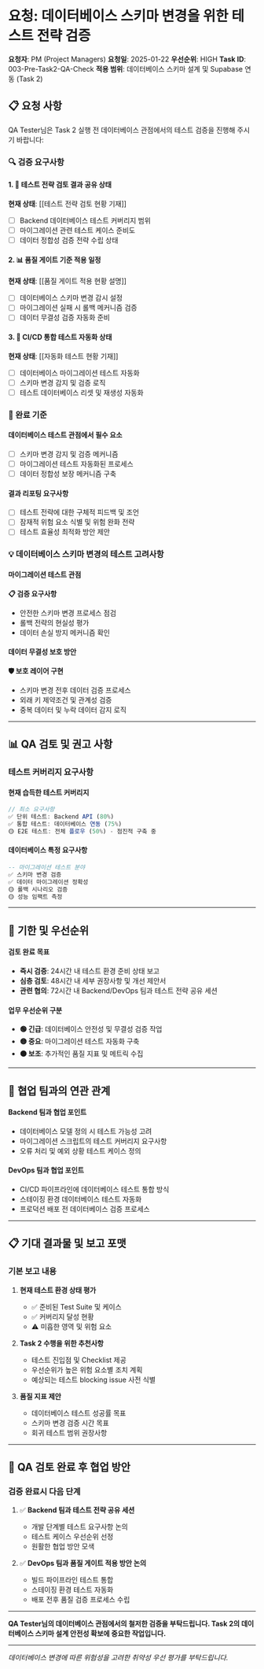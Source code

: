# 요청: 데이터베이스 스키마 변경을 위한 테스트 전략 검증

**요청자**: PM (Project Managers)
**요청일**: 2025-01-22
**우선순위**: HIGH
**Task ID**: 003-Pre-Task2-QA-Check
**적용 범위**: 데이터베이스 스키마 설계 및 Supabase 연동 (Task 2)

## 📋 요청 사항

QA Tester님은 Task 2 실행 전 데이터베이스 관점에서의 테스트 검증을 진행해 주시기 바랍니다:

### 🔍 검증 요구사항

#### 1. 🧪 테스트 전략 검토 결과 공유 상태
**현재 상태**: [[테스트 전략 검토 현황 기재]]
- [ ] Backend 데이터베이스 테스트 커버리지 범위
- [ ] 마이그레이션 관련 테스트 케이스 준비도
- [ ] 데이터 정합성 검증 전략 수립 상태

#### 2. 📊 품질 게이트 기준 적용 일정
**현재 상태**: [[품질 게이트 적용 현황 설명]]
- [ ] 데이터베이스 스키마 변경 감시 설정
- [ ] 마이그레이션 실패 시 롤백 메커니즘 검증
- [ ] 데이터 무결성 검증 자동화 준비

#### 3. 🚀 CI/CD 통합 테스트 자동화 상태
**현재 상태**: [[자동화 테스트 현황 기재]]
- [ ] 데이터베이스 마이그레이션 테스트 자동화
- [ ] 스키마 변경 감지 및 검증 로직
- [ ] 테스트 데이터베이스 리셋 및 재생성 자동화

### 🎯 완료 기준

#### 데이터베이스 테스트 관점에서 필수 요소
- [ ] 스키마 변경 감지 및 검증 메커니즘
- [ ] 마이그레이션 테스트 자동화된 프로세스
- [ ] 데이터 정합성 보장 메커니즘 구축

#### 결과 리포팅 요구사항
- [ ] 테스트 전략에 대한 구체적 피드백 및 조언
- [ ] 잠재적 위험 요소 식별 및 위험 완화 전략
- [ ] 테스트 효율성 최적화 방안 제안

### 💡 데이터베이스 스키마 변경의 테스트 고려사항

#### 마이그레이션 테스트 관점
**📋 검증 요구사항**
- 안전한 스키마 변경 프로세스 점검
- 롤백 전략의 현실성 평가
- 데이터 손실 방지 메커니즘 확인

#### 데이터 무결성 보호 방안
**🛡️ 보호 레이어 구현**
- 스키마 변경 전후 데이터 검증 프로세스
- 외래 키 제약조건 및 관계성 검증
- 중복 데이터 및 누락 데이터 감지 로직

---

## 📊 QA 검토 및 권고 사항

### 테스트 커버리지 요구사항

#### 현재 습득한 테스트 커버리지
```typescript
// 최소 요구사항
✅ 단위 테스트: Backend API (80%)
✅ 통합 테스트: 데이터베이스 연동 (75%)  
🟡 E2E 테스트: 전체 플로우 (50%) - 점진적 구축 중
```

#### 데이터베이스 특정 요구사항
```sql
-- 마이그레이션 테스트 분야
✅ 스키마 변경 검증
✅ 데이터 마이그레이션 정확성
🟡 롤백 시나리오 검증
🟡 성능 임팩트 측정
```

---

## 📅 기한 및 우선순위

#### 검토 완료 목표
- **즉시 검증**: 24시간 내 테스트 환경 준비 상태 보고
- **심층 검토**: 48시간 내 세부 권장사항 및 개선 제안서
- **관련 협의**: 72시간 내 Backend/DevOps 팀과 테스트 전략 공유 세션

#### 업무 우선순위 구분
- **🟢 긴급**: 데이터베이스 안전성 및 무결성 검증 작업
- **🟡 중요**: 마이그레이션 테스트 자동화 구축
- **🟠 보조**: 추가적인 품질 지표 및 메트릭 수집

---

## 🔗 협업 팀과의 연관 관계

#### Backend 팀과 협업 포인트
- 데이터베이스 모델 정의 시 테스트 가능성 고려
- 마이그레이션 스크립트의 테스트 커버리지 요구사항
- 오류 처리 및 예외 상황 테스트 케이스 정의

#### DevOps 팀과 협업 포인트
- CI/CD 파이프라인에 데이터베이스 테스트 통합 방식
- 스테이징 환경 데이터베이스 테스트 자동화
- 프로덕션 배포 전 데이터베이스 검증 프로세스

---

## 📋 기대 결과물 및 보고 포맷

### 기본 보고 내용
1. **현재 테스트 환경 상태 평가**
   - ✅ 준비된 Test Suite 및 케이스
   - ✅ 커버리지 달성 현황
   - ⚠️ 미흡한 영역 및 위험 요소

2. **Task 2 수행을 위한 추천사항**
   - 테스트 진입점 및 Checklist 제공
   - 우선순위가 높은 위험 요소별 조치 계획
   - 예상되는 테스트 blocking issue 사전 식별

3. **품질 지표 제안**
   - 데이터베이스 테스트 성공률 목표
   - 스키마 변경 검증 시간 목표
   - 회귀 테스트 범위 권장사항

---

## 🎯 QA 검토 완료 후 협업 방안

### 검증 완료시 다음 단계
1. ✅ **Backend 팀과 테스트 전략 공유 세션**
   - 개발 단계별 테스트 요구사항 논의
   - 테스트 케이스 우선순위 선정
   - 원활한 협업 방안 모색

2. ✅ **DevOps 팀과 품질 게이트 적용 방안 논의**
   - 빌드 파이프라인 테스트 통합
   - 스테이징 환경 테스트 자동화
   - 배포 전후 품질 검증 프로세스 수립

---

**QA Tester님의 데이터베이스 관점에서의 철저한 검증을 부탁드립니다. Task 2의 데이터베이스 스키마 설계 안전성 확보에 중요한 작업입니다.**

---

*데이터베이스 변경에 따른 위험성을 고려한 취약성 우선 평가를 부탁드립니다.*